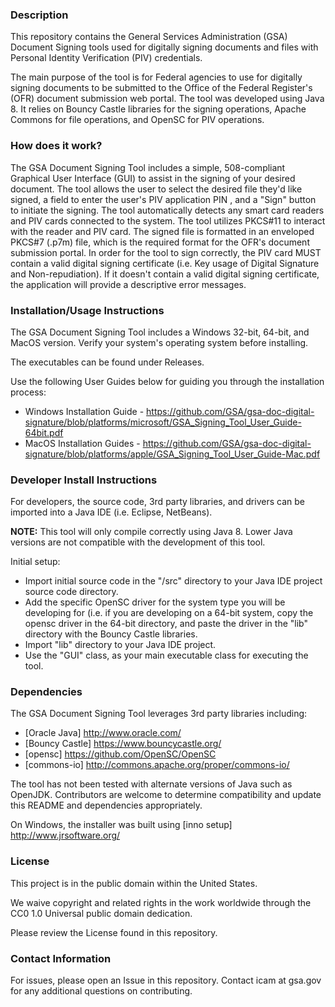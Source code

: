### Description
This repository contains the General Services Administration (GSA) Document Signing tools used for digitally signing documents and files with Personal Identity Verification (PIV) credentials. 

The main purpose of the tool is for Federal agencies to use for digitally signing documents to be submitted to the Office of the Federal Register's (OFR) document submission web portal. The tool was developed using Java 8. It relies on Bouncy Castle libraries for the signing operations, Apache Commons for file operations, and OpenSC for PIV operations.


### How does it work?
The GSA Document Signing Tool includes a simple, 508-compliant Graphical User Interface (GUI) to assist in the signing of your desired document. The tool allows the user to select the desired file they'd like signed, a field to enter the user's PIV application PIN , and a "Sign" button to initiate the signing. The tool automatically detects any smart card readers and PIV cards connected to the system. The tool utilizes PKCS#11 to interact with the reader and PIV card. The signed file is formatted in an enveloped PKCS#7 (.p7m) file, which is the required format for the OFR's document submission portal. In order for the tool to sign correctly, the PIV card MUST contain a valid digital signing certificate (i.e. Key usage of Digital Signature and Non-repudiation). If it doesn't contain a valid digital signing certificate, the application will provide a descriptive error messages.

### Installation/Usage Instructions

The GSA Document Signing Tool includes a Windows 32-bit, 64-bit, and MacOS version. Verify your system's operating system before installing. 

The executables can be found under Releases.  

Use the following User Guides below for guiding you through the installation process:

* Windows Installation Guide - https://github.com/GSA/gsa-doc-digital-signature/blob/platforms/microsoft/GSA_Signing_Tool_User_Guide-64bit.pdf
* MacOS Installation Guides - https://github.com/GSA/gsa-doc-digital-signature/blob/platforms/apple/GSA_Signing_Tool_User_Guide-Mac.pdf

### Developer Install Instructions

For developers, the source code, 3rd party libraries, and drivers can be imported into a Java IDE (i.e. Eclipse, NetBeans).

**NOTE:** This tool will only compile correctly using Java 8. Lower Java versions are not compatible with the development of this tool.

Initial setup:
* Import initial source code in the "/src" directory to your Java IDE project source code directory.
* Add the specific OpenSC driver for the system type you will be developing for (i.e. if you are developing on a 64-bit system, copy the opensc driver in the 64-bit directory, and paste the driver in the "lib" directory with the Bouncy Castle libraries.
* Import "lib" directory to your Java IDE project.
* Use the "GUI" class, as your main executable class for executing the tool.

### Dependencies

The GSA Document Signing Tool leverages 3rd party libraries including:
* [Oracle Java] http://www.oracle.com/
* [Bouncy Castle] https://www.bouncycastle.org/
* [opensc] https://github.com/OpenSC/OpenSC
* [commons-io] http://commons.apache.org/proper/commons-io/

The tool has not been tested with alternate versions of Java such as OpenJDK.  Contributors are welcome to determine compatibility and update this README and dependencies appropriately.

On Windows, the installer was built using [inno setup] http://www.jrsoftware.org/

### License
This project is in the public domain within the United States.

We waive copyright and related rights in the work worldwide through the CC0 1.0 Universal public domain dedication.  

Please review the License found in this repository. 

### Contact Information

For issues, please open an Issue in this repository.  Contact icam at gsa.gov for any additional questions on contributing.
